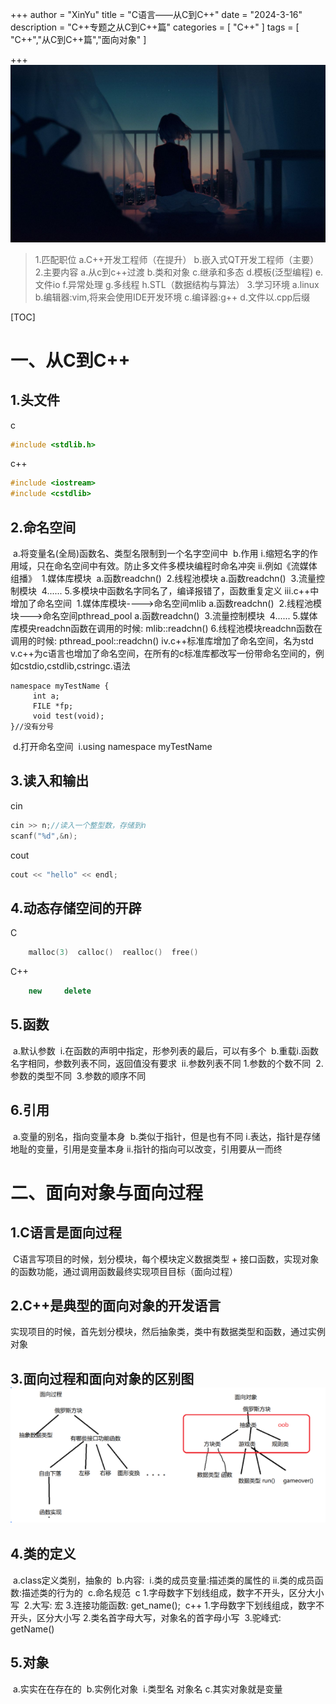 +++
author = "XinYu"
title = "C语言——从C到C++"
date = "2024-3-16"
description = "C++专题之从C到C++篇"
categories = [
    "C++"
]
tags = [
    "C++","从C到C++篇","面向对象"
]

+++
![](1.jpg)

> 1.匹配职位
> 	a.C++开发工程师（在提升）
> 	b.嵌入式QT开发工程师（主要）
> 2.主要内容
> 	a.从c到c++过渡
> 	b.类和对象
> 	c.继承和多态
> 	d.模板(泛型编程)
> 	e.文件io
> 	f.异常处理
> 	g.多线程
> 	h.STL（数据结构与算法）
> 3.学习环境
> 	a.linux
> 	b.编辑器:vim,将来会使用IDE开发环境
> 	c.编译器:g++
> 	d.文件以.cpp后缀

[TOC]



# 一、从C到C++

## 1.头文件

c

```c
#include <stdlib.h>
```

c++

```c++
#include <iostream>
#include <cstdlib>
```

## 2.命名空间

​		a.将变量名(全局)函数名、类型名限制到一个名字空间中
​		b.作用
​				i.缩短名字的作用域，只在命名空间中有效。防止多文件多模块编程时命名冲突
​				ii.例如《流媒体组播》
​						1.媒体库模块
​								a.函数readchn()
​						2.线程池模块
​								a.函数readchn()
​						3.流量控制模块
​						4......
​						5.多模块中函数名字同名了，编译报错了，函数重复定义
​				iii.c++中增加了命名空间
​						1.媒体库模块---->命名空间mlib
​								a.函数readchn()
​						2.线程池模块--->命名空间pthread_pool
​								a.函数readchn()
​						3.流量控制模块
​						4......
​						5.媒体库模央readchn函数在调用的时候: mlib::readchn()
​						6.线程池模块readchn函数在调用的时候: pthread_pool::readchn()
​				iv.c++标准库增加了命名空间，名为std
​				v.c++为c语言也增加了命名空间，在所有的c标准库都改写一份带命名空间的，例如cstdio,cstdlib,cstring
​		c.语法

```
namespace myTestName {
     int a;
     FILE *fp;
     void test(void);        
}//没有分号
```

​		d.打开命名空间
​				i.using namespace myTestName

## 3.读入和输出

cin

```c++
cin >> n;//读入一个整型数，存储到n
scanf("%d",&n);
```

cout

```c++
cout << "hello" << endl;
```

## 4.动态存储空间的开辟

C

```c++
	malloc(3)  calloc()  realloc()  free()
```

C++

```c++
	new 	delete
```

## 5.函数

​		a.默认参数
​				i.在函数的声明中指定，形参列表的最后，可以有多个
​		b.重载
​				i.函数名字相同，参数列表不同，返回值没有要求
​				ii.参数列表不同
​						1.参数的个数不同
​						2.参数的类型不同
​						3.参数的顺序不同

## 6.引用

​		a.变量的别名，指向变量本身
​		b.类似于指针，但是也有不同
​				i.表达，指针是存储地耻的变量，引用是变量本身
​				ii.指针的指向可以改变，引用要从一而终

# 二、面向对象与面向过程

## 1.C语言是面向过程

​		C语言写项目的时候，划分模块，每个模块定义数据类型 + 接口函数，实现对象的函数功能，通过调用函数最终实现项目目标（面向过程）

## 2.C++是典型的面向对象的开发语言

​		实现项目的时候，首先划分模块，然后抽象类，类中有数据类型和函数，通过实例对象

## 3.面向过程和面向对象的区别图![](2.png)

## 4.类的定义

​		a.class定义类别，抽象的
​		b.内容:
​				i.类的成员变量:描述类的属性的
​				ii.类的成员函数:描述类的行为的
​		c.命名规范
​				c
​						1.字母数字下划线组成，数字不开头，区分大小写
​						2.大写: 宏
​						3.连接功能函数: get_name();
​				c++
​						1.字母数字下划线组成，数字不开头，区分大小写
​						2.类名首字母大写，对象名的首字母小写
​						3.驼峰式: getName()

## 5.对象

​		a.实实在在存在的
​		b.实例化对象
​				i.类型名 对象名
​		c.其实对象就是变量